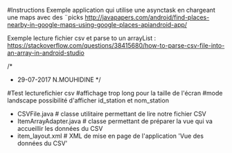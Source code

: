 
#Instructions
Exemple application qui utilise une asynctask en chargeant une maps avec des ¨picks
http://javapapers.com/android/find-places-nearby-in-google-maps-using-google-places-apiandroid-app/

Exemple lecture fichier csv et parse to un arrayList :
https://stackoverflow.com/questions/38415680/how-to-parse-csv-file-into-an-array-in-android-studio


/*
 * 29-07-2017 N.MOUHIDINE
 */

#Test lecturefichier csv
#affichage trop long pour la taille de l'écran
#mode landscape possibilité d'afficher id_station et nom_station

+ CSVFile.java # classe utilitaire permettant de lire notre fichier CSV
+ ItemArrayAdapter.java # classe permettant de préparer la vue qui va accueillir les données du CSV
+ item_layout.xml # XML de mise en page de l'application 'Vue des données du CSV'